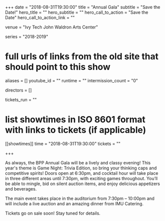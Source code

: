 +++
date = "2018-08-31T19:30:00"
title = "Annual Gala"
subtitle = "Save the Date!"
hero_title = ""
hero_subtitle = ""
hero_call_to_action = "Save the Date"
hero_call_to_action_link = ""

venue = "Ivy Tech John Waldron Arts Center"

series = "2018-2019"
# full urls of links from the old site that should point to this show
aliases = []
youtube_id = ""
runtime = ""
intermission_count = "0"

directors = []

tickets_run = ""

# list showtimes in ISO 8601 format with links to tickets (if applicable)
[[showtimes]]
    time = "2018-08-31T19:30:00"
    tickets = ""


+++

As always, the BPP Annual Gala will be a lively and classy evening! This year's theme is Game Night: Trivia Edition, so bring your thinking caps and competitive spirits! Doors open at 6:30pm, and cocktail hour will take place in three different areas until 7:30pm, with exciting games throughout. You’ll be able to mingle, bid on silent auction items, and enjoy delicious appetizers and beverages.

The main event takes place in the auditorium from 7:30pm – 10:00pm and will include a live auction and an amazing dinner from IMU Catering.

Tickets go on sale soon! Stay tuned for details.
